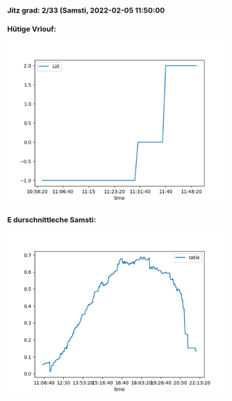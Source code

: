 ### Jitz grad: 2/33 (Samsti, 2022-02-05 11:50:00

### Hütige Vrlouf:
![Graph](Today.png)

### E durschnittleche Samsti:
![Graph](Samsti.png)